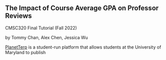 ## The Impact of Course Average GPA on Professor Reviews

CMSC320 Final Tutorial (Fall 2022)

by Tommy Chan, Alex Chen, Jessica Wu

[PlanetTerp](https://planetterp.com/) is a student-run platform that allows students at the University of Maryland to publish 
